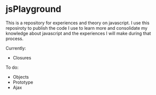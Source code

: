 # jsPlayground
This is a repository for experiences and theory on javascript. I use this reposiroty to publish the code I use to learn more and consolidate my knowledge about javascript and the experiences I will make during that process.

Currently:
- Closures

To do:
- Objects
- Prototype
- Ajax
